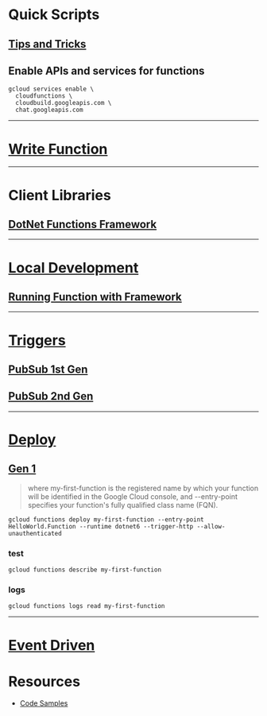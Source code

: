 # Quick Scripts

## [Tips and Tricks](https://cloud.google.com/functions/docs/bestpractices/tips?_ga=2.165287036.-213526365.1679410207#functions-tips-scopes-csharp)

## Enable APIs and services for functions

```shell
gcloud services enable \
  cloudfunctions \
  cloudbuild.googleapis.com \
  chat.googleapis.com
```

***

# [Write Function](https://cloud.google.com/functions/docs/writing#event-driven_functions)

***

# Client Libraries

## [DotNet Functions Framework](https://github.com/GoogleCloudPlatform/functions-framework-dotnet)

***

# [Local Development](https://cloud.google.com/functions/docs/running/overview)

## [Running Function with Framework](https://cloud.google.com/functions/docs/running/function-frameworks)

***

# [Triggers](https://cloud.google.com/functions/docs/calling)

## [PubSub 1st Gen](https://cloud.google.com/functions/docs/tutorials/pubsub-1st-gen#functions-prepare-environment-csharp)

## [PubSub 2nd Gen](https://cloud.google.com/functions/docs/tutorials/pubsub)

***

# [Deploy](https://cloud.google.com/functions/docs/deploy#console)

## [Gen 1](https://cloud.google.com/functions/docs/create-deploy-http-dotnet)

> where my-first-function is the registered name by which your function will be identified in the Google Cloud console, and --entry-point specifies your function's fully qualified class name (FQN).

```shell
gcloud functions deploy my-first-function --entry-point HelloWorld.Function --runtime dotnet6 --trigger-http --allow-unauthenticated
```

### test

```shell
gcloud functions describe my-first-function
```

### logs

```shell
gcloud functions logs read my-first-function
```

***

# [Event Driven](https://cloud.google.com/functions/docs/writing/write-event-driven-functions)

# Resources

- [Code Samples](https://cloud.google.com/functions/docs/samples)
